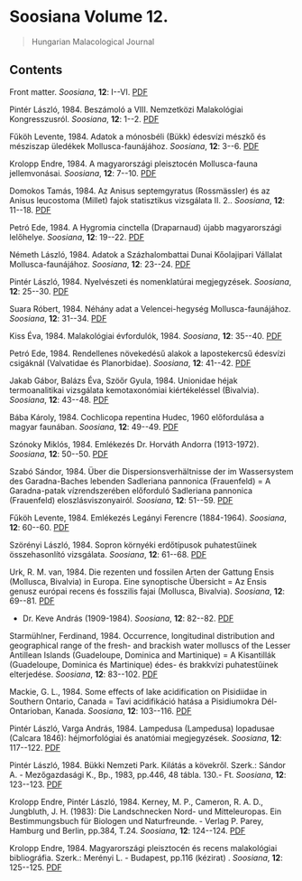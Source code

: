 # Soosiana Volume 12.

> Hungarian Malacological Journal

## Contents



Front matter. _Soosiana_, **12**: I--VI. [PDF](https://soosiana.github.io/volume-12/01_Soosiana_1984_12_I-VI.pdf)


Pintér László, 1984. Beszámoló a VIII. Nemzetközi Malakológiai Kongresszusról. _Soosiana_, **12**: 1--2. [PDF](https://soosiana.github.io/volume-12/02_Soosiana_1984_12_PinterL_1-2.pdf)


Fűköh Levente, 1984. Adatok a mónosbéli (Bükk) édesvízi mészkő és mésziszap üledékek Mollusca-faunájához. _Soosiana_, **12**: 3--6. [PDF](https://soosiana.github.io/volume-12/03_Soosiana_1984_12_Fukoh_3-6.pdf)


Krolopp Endre, 1984. A magyarországi pleisztocén Mollusca-fauna jellemvonásai. _Soosiana_, **12**: 7--10. [PDF](https://soosiana.github.io/volume-12/04_Soosiana_1984_12_Krolopp_7-10.pdf)


Domokos Tamás, 1984. Az Anisus septemgyratus (Rossmässler) és az Anisus leucostoma (Millet) fajok statisztikus vizsgálata II. 2.. _Soosiana_, **12**: 11--18. [PDF](https://soosiana.github.io/volume-12/05_Soosiana_1984_12_Domokos_11-18.pdf)


Petró Ede, 1984. A Hygromia cinctella (Draparnaud) újabb magyarországi lelőhelye. _Soosiana_, **12**: 19--22. [PDF](https://soosiana.github.io/volume-12/06_Soosiana_1984_12_Petro_19-22.pdf)


Németh László, 1984. Adatok a Százhalombattai Dunai Kőolajipari Vállalat Mollusca-faunájához. _Soosiana_, **12**: 23--24. [PDF](https://soosiana.github.io/volume-12/07_Soosiana_1984_12_Nemeth_23-24.pdf)


Pintér László, 1984. Nyelvészeti és nomenklatúrai megjegyzések. _Soosiana_, **12**: 25--30. [PDF](https://soosiana.github.io/volume-12/08_Soosiana_1984_12_PinterL_25-30.pdf)


Suara Róbert, 1984. Néhány adat a Velencei-hegység Mollusca-faunájához. _Soosiana_, **12**: 31--34. [PDF](https://soosiana.github.io/volume-12/09_Soosiana_1984_12_Suara_31-34.pdf)


Kiss Éva, 1984. Malakológiai évfordulók, 1984. _Soosiana_, **12**: 35--40. [PDF](https://soosiana.github.io/volume-12/10_Soosiana_1984_12_Kiss_35-40.pdf)


Petró Ede, 1984. Rendellenes növekedésű alakok a lapostekercsű édesvízi csigáknál (Valvatidae és Planorbidae). _Soosiana_, **12**: 41--42. [PDF](https://soosiana.github.io/volume-12/11_Soosiana_1984_12_Petro_41-42.pdf)


Jakab Gábor, Balázs Éva, Szöőr Gyula, 1984. Unionidae héjak termoanalitikai vizsgálata kemotaxonómiai kiértékeléssel (Bivalvia). _Soosiana_, **12**: 43--48. [PDF](https://soosiana.github.io/volume-12/12_Soosiana_1984_12_Jakab_43-48.pdf)


Bába Károly, 1984. Cochlicopa repentina Hudec, 1960 előfordulása a magyar faunában. _Soosiana_, **12**: 49--49. [PDF](https://soosiana.github.io/volume-12/13_Soosiana_1984_12_Baba_49.pdf)


Szónoky Miklós, 1984. Emlékezés Dr. Horváth Andorra (1913-1972). _Soosiana_, **12**: 50--50. [PDF](https://soosiana.github.io/volume-12/14_Soosiana_1984_12_Szonoky_50.pdf)


Szabó Sándor, 1984. Über die Dispersionsverhältnisse der im Wassersystem des Garadna-Baches lebenden Sadleriana pannonica (Frauenfeld) = A Garadna-patak vízrendszerében előforduló Sadleriana pannonica (Frauenfeld) eloszlásviszonyairól. _Soosiana_, **12**: 51--59. [PDF](https://soosiana.github.io/volume-12/15_Soosiana_1984_12_Szabo_51-59.pdf)


Fűköh Levente, 1984. Emlékezés Legányi Ferencre (1884-1964). _Soosiana_, **12**: 60--60. [PDF](https://soosiana.github.io/volume-12/16_Soosiana_1984_12_Fukoh_60.pdf)


Szörényi László, 1984. Sopron környéki erdőtípusok puhatestűinek összehasonlító vizsgálata. _Soosiana_, **12**: 61--68. [PDF](https://soosiana.github.io/volume-12/17_Soosiana_1984_12_Szorenyi_61-68.pdf)


Urk, R. M. van, 1984. Die rezenten und fossilen Arten der Gattung Ensis (Mollusca, Bivalvia) in Europa. Eine synoptische Übersicht = Az Ensis genusz európai recens és fosszilis fajai (Mollusca, Bivalvia). _Soosiana_, **12**: 69--81. [PDF](https://soosiana.github.io/volume-12/18_Soosiana_1984_12_Urk_69-81.pdf)


+ Dr. Keve András (1909-1984). _Soosiana_, **12**: 82--82. [PDF](https://soosiana.github.io/volume-12/19_Soosiana_1984_12_Szerkesztoseg_82.pdf)


Starmühlner, Ferdinand, 1984. Occurrence, longitudinal distribution and geographical range of the fresh- and brackish water molluscs of the Lesser Antillean Islands (Guadeloupe, Dominica and Martinique) = A Kisantillák (Guadeloupe, Dominica és Martinique) édes- és brakkvízi puhatestűinek elterjedése. _Soosiana_, **12**: 83--102. [PDF](https://soosiana.github.io/volume-12/20_Soosiana_1984_12_Starmuhlner_83-102.pdf)


Mackie, G. L., 1984. Some effects of lake acidification on Pisidiidae in Southern Ontario, Canada = Tavi acidifikáció hatása a Pisidiumokra Dél-Ontarioban, Kanada. _Soosiana_, **12**: 103--116. [PDF](https://soosiana.github.io/volume-12/21_Soosiana_1984_12_Mackie_103-116.pdf)


Pintér László, Varga András, 1984. Lampedusa (Lampedusa) lopadusae (Calcara 1846): héjmorfológiai és anatómiai megjegyzések. _Soosiana_, **12**: 117--122. [PDF](https://soosiana.github.io/volume-12/22_Soosiana_1984_12_PinterL_117-122.pdf)


Pintér László, 1984. Bükki Nemzeti Park. Kilátás a kövekről. Szerk.: Sándor A. - Mezőgazdasági K., Bp., 1983, pp.446, 48 tábla. 130.- Ft. _Soosiana_, **12**: 123--123. [PDF](https://soosiana.github.io/volume-12/23_Soosiana_1984_12_Bookreviews_123-125.pdf)


Krolopp Endre, Pintér László, 1984. Kerney, M. P., Cameron, R. A. D., Jungbluth, J. H. (1983): Die Landschnecken Nord- und Mitteleuropas. Ein Bestimmungsbuch für Biologen und Naturfreunde. - Verlag P. Parey, Hamburg und Berlin, pp.384, T.24. _Soosiana_, **12**: 124--124. [PDF](https://soosiana.github.io/volume-12/23_Soosiana_1984_12_Bookreviews_123-125.pdf)


Krolopp Endre, 1984. Magyarországi pleisztocén és recens malakológiai bibliográfia. Szerk.: Merényi L. - Budapest, pp.116 (kézirat) . _Soosiana_, **12**: 125--125. [PDF](https://soosiana.github.io/volume-12/23_Soosiana_1984_12_Bookreviews_123-125.pdf)




